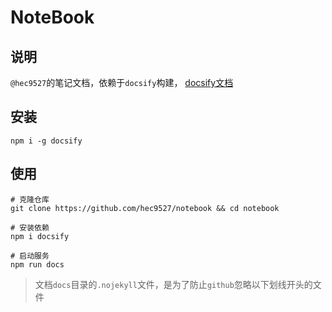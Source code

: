# NoteBook

## 说明

`@hec9527`的笔记文档，依赖于`docsify`构建， [docsify文档](https://docsifyjs.netlify.app/#/zh-cn/)

## 安装

```shell
npm i -g docsify
```

## 使用

```shell
# 克隆仓库
git clone https://github.com/hec9527/notebook && cd notebook

# 安装依赖
npm i docsify

# 启动服务
npm run docs
```


> 文档`docs`目录的`.nojekyll`文件，是为了防止`github`忽略以下划线开头的文件
